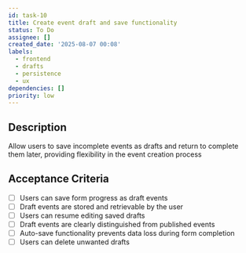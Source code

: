 ```yaml
---
id: task-10
title: Create event draft and save functionality
status: To Do
assignee: []
created_date: '2025-08-07 00:08'
labels:
  - frontend
  - drafts
  - persistence
  - ux
dependencies: []
priority: low
---
```


## Description

Allow users to save incomplete events as drafts and return to complete them later, providing flexibility in the event creation process

## Acceptance Criteria

- [ ] Users can save form progress as draft events
- [ ] Draft events are stored and retrievable by the user
- [ ] Users can resume editing saved drafts
- [ ] Draft events are clearly distinguished from published events
- [ ] Auto-save functionality prevents data loss during form completion
- [ ] Users can delete unwanted drafts
